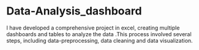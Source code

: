 # Data-Analysis_dashboard
I have developed a comprehensive project in excel, creating multiple dashboards and tables to analyze the data .This process involved several steps, including data-preprocessing, data cleaning and data visualization.
